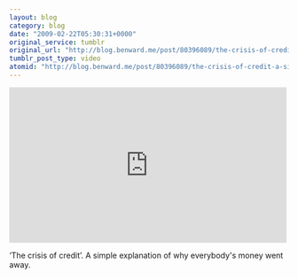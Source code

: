 ```yaml
---
layout: blog
category: blog
date: "2009-02-22T05:30:31+0000"
original_service: tumblr
original_url: "http://blog.benward.me/post/80396089/the-crisis-of-credit-a-simple-explanation-of"
tumblr_post_type: video
atomid: "http://blog.benward.me/post/80396089/the-crisis-of-credit-a-simple-explanation-of"
---
```

<iframe src="http://player.vimeo.com/video/3261363" width="500" height="281" frameborder="0"></iframe>

‘The crisis of credit’. A simple explanation of why everybody's money went away.